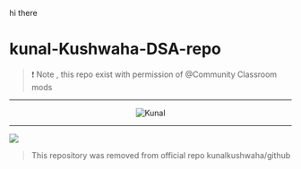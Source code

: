 hi there

# kunal-Kushwaha-DSA-repo
> ❗ Note , this repo exist with permission of @Community Classroom mods

--- 
 <p align=center>
<img src="https://github.com/abhay-h/kunal-Kushwaha-DSA-repo/blob/main/kunal_.gif" alt="Kunal">
</p>

----------------------------------------------------------------------------------------------------

![](https://c.tenor.com/nk3vGEEfdDQAAAAC/anime-girl-im-innocent-anime-im-innocent.gif)




> This repository was removed from official repo kunalkushwaha/github



